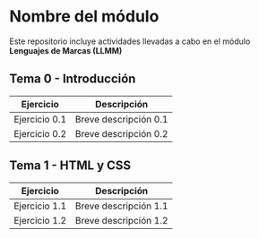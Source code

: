 # Nombre del módulo
Este repositorio incluye actividades llevadas a cabo en el módulo **Lenguajes de Marcas (LLMM)**

## Tema 0 - Introducción
| Ejercicio | Descripción |
|-----------|-------------|
| Ejercicio 0.1 | Breve descripción 0.1 |
| Ejercicio 0.2 | Breve descripción 0.2 |

## Tema 1 - HTML y CSS
| Ejercicio | Descripción |
|-----------|-------------|
| Ejercicio 1.1 | Breve descripción 1.1 |
| Ejercicio 1.2 | Breve descripción 1.2 |

